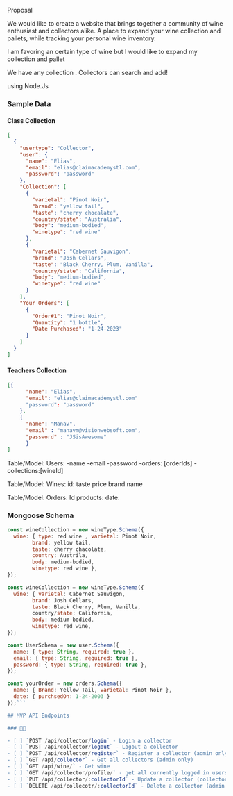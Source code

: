 Proposal

We would like to create a website that brings together a community of wine enthusiast and collectors alike. A place to expand your wine collection and pallets, while tracking your personal wine inventory.

I am favoring an certain type of wine but I would like to expand my collection and pallet

We have any collection . Collectors can search and add!

using Node.Js

### Sample Data

#### Class Collection

```json
[
  {
    "usertype": "Collector",
    "user": {
      "name": "Elias",
      "email": "elias@claimacademystl.com",
      "password": "password"
    },
    "Collection": [
      {
        "varietal": "Pinot Noir",
        "brand": "yellow tail",
        "taste": "cherry chocalate",
        "country/state": "Australia",
        "body": "medium-bodied",
        "winetype": "red wine"
      },
      {
        "varietal": "Cabernet Sauvigon",
        "brand": "Josh Cellars",
        "taste": "Black Cherry, Plum, Vanilla",
        "country/state": "California",
        "body": "medium-bodied",
        "winetype": "red wine"
      }
    ],
    "Your Orders": [
      {
        "Order#1": "Pinot Noir",
        "Quantity": "1 bottle",
        "Date Purchased": "1-24-2023"
      }
    ]
  }
]
```

#### Teachers Collection

```json
[{
      "name": "Elias",
      "email": "elias@claimacademystl.com"
      "password": "password"
    },
    {
      "name": "Manav",
      "email" : "manavm@visionwebsoft.com",
      "password" : "JSisAwesome"
      }
]
```

Table/Model:
Users:
-name
-email
-password
-orders: [orderIds]
-collections:[wineId]

Table/Model:
Wines:
id:
taste
price
brand
name

Table/Model:
Orders:
Id
products:
date:

### Mongoose Schema

````js
const wineCollection = new wineType.Schema({
  wine: { type: red wine , varietal: Pinot Noir,
        brand: yellow tail,
        taste: cherry chacolate,
        country: Austrila,
        body: medium-bodied,
        winetype: red wine },
});

const wineCollection = new wineType.Schema({
  wine: { varietal: Cabernet Sauvigon,
        brand: Josh Cellars,
        taste: Black Cherry, Plum, Vanilla,
        country/state: California,
        body: medium-bodied,
        winetype: red wine,
});

const UserSchema = new user.Schema({
  name: { type: String, required: true },
  email: { type: String, required: true },
  password: { type: String, required: true },
});

const yourOrder = new orders.Schema({
  name: { Brand: Yellow Tail, varietal: Pinot Noir },
  date: { purchsedOn: 1-24-2003 }
});```

## MVP API Endpoints

### 🧑‍🏫

- [ ] `POST /api/collector/login` - Login a collector
- [ ] `POST /api/collector/logout` - Logout a collector
- [ ] `POST /api/collector/register` - Register a collector (admin only)
- [ ] `GET /api/collector` - Get all collectors (admin only)
- [ ] `GET /api/wine/` - Get wine
- [ ] `GET /api/collector/profile/` - get all currently logged in users data
- [ ] `PUT /api/collector/:collectorId` - Update a collector (collector updates their own, admin updates any)
- [ ] `DELETE /api/collecotr/:collectorId` - Delete a collector (admin only)









````
